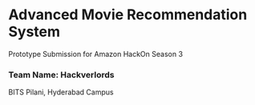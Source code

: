# Advanced Movie Recommendation System
 Prototype Submission for Amazon HackOn Season 3
 ### Team Name: Hackverlords
 BITS Pilani, Hyderabad Campus
